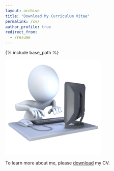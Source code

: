 ```yaml
---
layout: archive
title: "Download My Curriculum Vitae"
permalink: /cv/
author_profile: true
redirect_from:
  - /resume
---
```

{% include base_path %}
<p align="left">
   <img src="../images/Agmh.gif" />
</p>

To learn more about me, please [download](Yuelin_CV.pdf) my CV.



